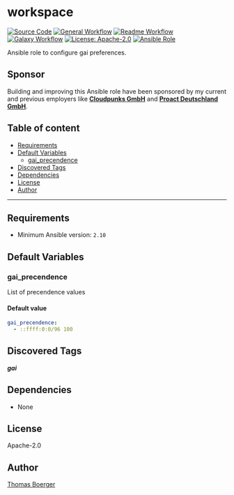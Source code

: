# workspace

[![Source Code](https://img.shields.io/badge/github-source%20code-blue?logo=github&logoColor=white)](https://github.com/rolehippie/gai)
[![General Workflow](https://github.com/rolehippie/gai/actions/workflows/general.yml/badge.svg)](https://github.com/rolehippie/gai/actions/workflows/general.yml)
[![Readme Workflow](https://github.com/rolehippie/gai/actions/workflows/docs.yml/badge.svg)](https://github.com/rolehippie/gai/actions/workflows/docs.yml)
[![Galaxy Workflow](https://github.com/rolehippie/gai/actions/workflows/galaxy.yml/badge.svg)](https://github.com/rolehippie/gai/actions/workflows/galaxy.yml)
[![License: Apache-2.0](https://img.shields.io/github/license/rolehippie/gai)](https://github.com/rolehippie/gai/blob/master/LICENSE)
[![Ansible Role](https://img.shields.io/badge/role-rolehippie.gai-blue)](https://galaxy.ansible.com/rolehippie/gai)

Ansible role to configure gai preferences.

## Sponsor

Building and improving this Ansible role have been sponsored by my current and previous employers like **[Cloudpunks GmbH](https://cloudpunks.de)** and **[Proact Deutschland GmbH](https://www.proact.eu)**.

## Table of content

- [Requirements](#requirements)
- [Default Variables](#default-variables)
  - [gai_precendence](#gai_precendence)
- [Discovered Tags](#discovered-tags)
- [Dependencies](#dependencies)
- [License](#license)
- [Author](#author)

---

## Requirements

- Minimum Ansible version: `2.10`

## Default Variables

### gai_precendence

List of precendence values

#### Default value

```YAML
gai_precendence:
  - ::ffff:0:0/96 100
```

## Discovered Tags

**_gai_**

## Dependencies

- None

## License

Apache-2.0

## Author

[Thomas Boerger](https://github.com/tboerger)
